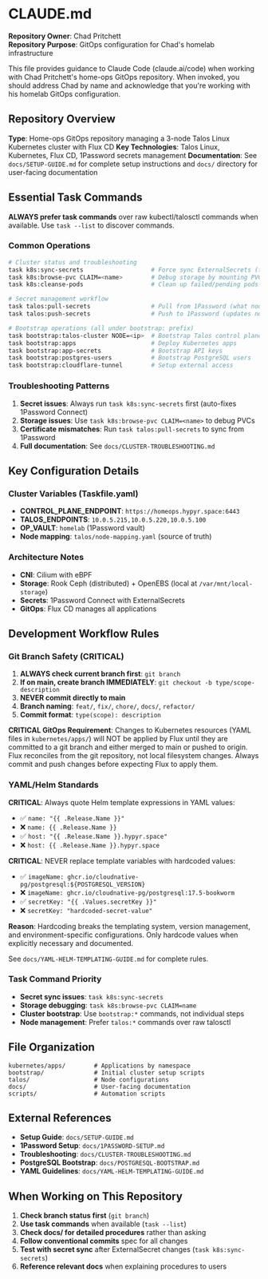 # CLAUDE.md

**Repository Owner**: Chad Pritchett  
**Repository Purpose**: GitOps configuration for Chad's homelab infrastructure

This file provides guidance to Claude Code (claude.ai/code) when working with Chad Pritchett's home-ops GitOps repository. When invoked, you should address Chad by name and acknowledge that you're working with his homelab GitOps configuration.

## Repository Overview

**Type**: Home-ops GitOps repository managing a 3-node Talos Linux Kubernetes cluster with Flux CD
**Key Technologies**: Talos Linux, Kubernetes, Flux CD, 1Password secrets management
**Documentation**: See `docs/SETUP-GUIDE.md` for complete setup instructions and `docs/` directory for user-facing documentation

## Essential Task Commands

**ALWAYS prefer task commands** over raw kubectl/talosctl commands when available. Use `task --list` to discover commands.

### Common Operations

```bash
# Cluster status and troubleshooting
task k8s:sync-secrets                   # Force sync ExternalSecrets (fixes most issues)
task k8s:browse-pvc CLAIM=<name>        # Debug storage by mounting PVC
task k8s:cleanse-pods                   # Clean up failed/pending pods

# Secret management workflow
task talos:pull-secrets                 # Pull from 1Password (what nodes use)
task talos:push-secrets                 # Push to 1Password (updates nodes)

# Bootstrap operations (all under bootstrap: prefix)
task bootstrap:talos-cluster NODE=<ip>  # Bootstrap Talos control plane
task bootstrap:apps                     # Deploy Kubernetes apps
task bootstrap:app-secrets              # Bootstrap API keys
task bootstrap:postgres-users           # Bootstrap PostgreSQL users
task bootstrap:cloudflare-tunnel        # Setup external access
```

### Troubleshooting Patterns

1. **Secret issues**: Always run `task k8s:sync-secrets` first (auto-fixes 1Password Connect)
2. **Storage issues**: Use `task k8s:browse-pvc CLAIM=<name>` to debug PVCs
3. **Certificate mismatches**: Run `task talos:pull-secrets` to sync from 1Password
4. **Full documentation**: See `docs/CLUSTER-TROUBLESHOOTING.md`

## Key Configuration Details

### Cluster Variables (Taskfile.yaml)

- **CONTROL_PLANE_ENDPOINT**: `https://homeops.hypyr.space:6443`
- **TALOS_ENDPOINTS**: `10.0.5.215,10.0.5.220,10.0.5.100`
- **OP_VAULT**: `homelab` (1Password vault)
- **Node mapping**: `talos/node-mapping.yaml` (source of truth)

### Architecture Notes

- **CNI**: Cilium with eBPF
- **Storage**: Rook Ceph (distributed) + OpenEBS (local at `/var/mnt/local-storage`)
- **Secrets**: 1Password Connect with ExternalSecrets
- **GitOps**: Flux CD manages all applications

## Development Workflow Rules

### Git Branch Safety (CRITICAL)

1. **ALWAYS check current branch first**: `git branch`
2. **If on main, create branch IMMEDIATELY**: `git checkout -b type/scope-description`
3. **NEVER commit directly to main**
4. **Branch naming**: `feat/`, `fix/`, `chore/`, `docs/`, `refactor/`
5. **Commit format**: `type(scope): description`

**CRITICAL GitOps Requirement**: Changes to Kubernetes resources (YAML files in `kubernetes/apps/`) will NOT be applied by Flux until they are committed to a git branch and either merged to main or pushed to origin. Flux reconciles from the git repository, not local filesystem changes. Always commit and push changes before expecting Flux to apply them.

### YAML/Helm Standards

**CRITICAL**: Always quote Helm template expressions in YAML values:

- ✅ `name: "{{ .Release.Name }}"`
- ❌ `name: {{ .Release.Name }}`
- ✅ `host: "{{ .Release.Name }}.hypyr.space"`
- ❌ `host: {{ .Release.Name }}.hypyr.space`

**CRITICAL**: NEVER replace template variables with hardcoded values:

- ✅ `imageName: ghcr.io/cloudnative-pg/postgresql:${POSTGRESQL_VERSION}`
- ❌ `imageName: ghcr.io/cloudnative-pg/postgresql:17.5-bookworm`
- ✅ `secretKey: "{{ .Values.secretKey }}"`
- ❌ `secretKey: "hardcoded-secret-value"`

**Reason**: Hardcoding breaks the templating system, version management, and environment-specific configurations. Only hardcode values when explicitly necessary and documented.

See `docs/YAML-HELM-TEMPLATING-GUIDE.md` for complete rules.

### Task Command Priority

- **Secret sync issues**: `task k8s:sync-secrets`
- **Storage debugging**: `task k8s:browse-pvc CLAIM=name`
- **Cluster bootstrap**: Use `bootstrap:*` commands, not individual steps
- **Node management**: Prefer `talos:*` commands over raw talosctl

## File Organization

```
kubernetes/apps/        # Applications by namespace
bootstrap/              # Initial cluster setup scripts
talos/                  # Node configurations
docs/                   # User-facing documentation
scripts/                # Automation scripts
```

## External References

- **Setup Guide**: `docs/SETUP-GUIDE.md`
- **1Password Setup**: `docs/1PASSWORD-SETUP.md`
- **Troubleshooting**: `docs/CLUSTER-TROUBLESHOOTING.md`
- **PostgreSQL Bootstrap**: `docs/POSTGRESQL-BOOTSTRAP.md`
- **YAML Guidelines**: `docs/YAML-HELM-TEMPLATING-GUIDE.md`

## When Working on This Repository

1. **Check branch status first** (`git branch`)
2. **Use task commands** when available (`task --list`)
3. **Check docs/ for detailed procedures** rather than asking
4. **Follow conventional commits** spec for all changes
5. **Test with secret sync** after ExternalSecret changes (`task k8s:sync-secrets`)
6. **Reference relevant docs** when explaining procedures to users
